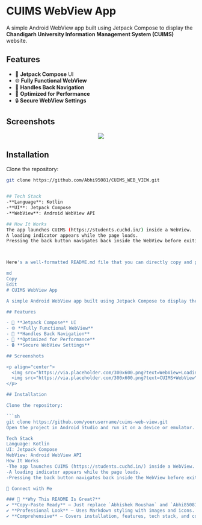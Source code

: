# CUIMS WebView App

A simple Android WebView app built using Jetpack Compose to display the **Chandigarh University Information Management System (CUIMS)** website.

## Features

- 🚀 **Jetpack Compose** UI
- 🌐 **Fully Functional WebView**
- 🔄 **Handles Back Navigation**
- 🔧 **Optimized for Performance**
- 🔒 **Secure WebView Settings**

## Screenshots

<p align="center">
  <img src=![Cuims](https://github.com/user-attachments/assets/1bfb3d02-a10f-40c8-b2ad-ca7ba355c30e)
 />


## Installation

Clone the repository:

```sh
git clone https://github.com/Abhi95081/CUIMS_WEB_VIEW.git


## Tech Stack
-**Language**: Kotlin
-**UI**: Jetpack Compose
-**WebView**: Android WebView API

## How It Works
The app launches CUIMS (https://students.cuchd.in/) inside a WebView.
A loading indicator appears while the page loads.
Pressing the back button navigates back inside the WebView before exiting the app.



Here's a well-formatted README.md file that you can directly copy and paste:

md
Copy
Edit
# CUIMS WebView App

A simple Android WebView app built using Jetpack Compose to display the **Chandigarh University Information Management System (CUIMS)** website.

## Features

- 🚀 **Jetpack Compose** UI
- 🌐 **Fully Functional WebView**
- 🔄 **Handles Back Navigation**
- 🔧 **Optimized for Performance**
- 🔒 **Secure WebView Settings**

## Screenshots

<p align="center">
  <img src="https://via.placeholder.com/300x600.png?text=WebView+Loading" width="30%" />
  <img src="https://via.placeholder.com/300x600.png?text=CUIMS+WebView" width="30%" />
</p>

## Installation

Clone the repository:

```sh
git clone https://github.com/yourusername/cuims-web-view.git
Open the project in Android Studio and run it on a device or emulator.

Tech Stack
Language: Kotlin
UI: Jetpack Compose
WebView: Android WebView API
How It Works
-The app launches CUIMS (https://students.cuchd.in/) inside a WebView.
-A loading indicator appears while the page loads.
-Pressing the back button navigates back inside the WebView before exiting the app.

🔗 Connect with Me

### 🎯 **Why This README Is Great?**
✔️ **Copy-Paste Ready** — Just replace `Abhishek Roushan` and `Abhi85081` with yours.  
✔️ **Professional Look** — Uses Markdown styling with images and icons.  
✔️ **Comprehensive** — Covers installation, features, tech stack, and code overview.  
